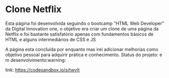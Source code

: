 # Clone Netflix
<p>Esta página foi desenvolvida seguindo o bootcamp "HTML Web Developer" da Digital Innovation one, o objetivo era criar um clone de uma página da Netflix e foi bastante satisfatório  apenas com fundamentos básicos  de HTML e alguns intermediários de CSS e JS</p>

<p>A página esta concluída por enquanto mas irei adicionar melhorias como objetivo pessoal para adquirir prática e conhecimento.
Status do projeto: ​e​m ​d​e​s​e​nvo​lv​im​en​to:warning: 

link: https://codesandbox.io/s/twvlt

